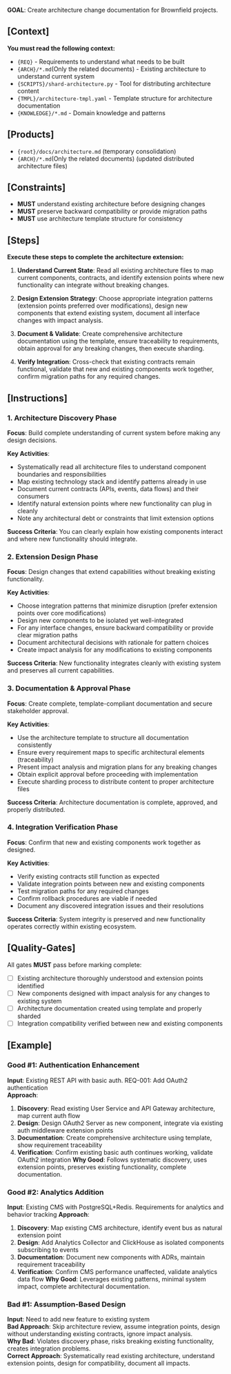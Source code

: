 **GOAL**: Create architecture change documentation for Brownfield projects.

## [Context]
**You must read the following context:**
- `{REQ}` - Requirements to understand what needs to be built
- `{ARCH}/*.md`(Only the related documents) - Existing architecture to understand current system
- `{SCRIPTS}/shard-architecture.py` - Tool for distributing architecture content
- `{TMPL}/architecture-tmpl.yaml` - Template structure for architecture documentation
- `{KNOWLEDGE}/*.md` - Domain knowledge and patterns

## [Products]
- `{root}/docs/architecture.md` (temporary consolidation)
- `{ARCH}/*.md`(Only the related documents) (updated distributed architecture files)

## [Constraints]
- **MUST** understand existing architecture before designing changes
- **MUST** preserve backward compatibility or provide migration paths
- **MUST** use architecture template structure for consistency

## [Steps]
**Execute these steps to complete the architecture extension:**

1. **Understand Current State**: Read all existing architecture files to map current components, contracts, and identify extension points where new functionality can integrate without breaking changes.

2. **Design Extension Strategy**: Choose appropriate integration patterns (extension points preferred over modifications), design new components that extend existing system, document all interface changes with impact analysis.

3. **Document & Validate**: Create comprehensive architecture documentation using the template, ensure traceability to requirements, obtain approval for any breaking changes, then execute sharding.

4. **Verify Integration**: Cross-check that existing contracts remain functional, validate that new and existing components work together, confirm migration paths for any required changes.

## [Instructions]

### 1. Architecture Discovery Phase
**Focus**: Build complete understanding of current system before making any design decisions.

**Key Activities**:
- Systematically read all architecture files to understand component boundaries and responsibilities
- Map existing technology stack and identify patterns already in use
- Document current contracts (APIs, events, data flows) and their consumers
- Identify natural extension points where new functionality can plug in cleanly
- Note any architectural debt or constraints that limit extension options

**Success Criteria**: You can clearly explain how existing components interact and where new functionality should integrate.

### 2. Extension Design Phase  
**Focus**: Design changes that extend capabilities without breaking existing functionality.

**Key Activities**:
- Choose integration patterns that minimize disruption (prefer extension points over core modifications)
- Design new components to be isolated yet well-integrated
- For any interface changes, ensure backward compatibility or provide clear migration paths
- Document architectural decisions with rationale for pattern choices
- Create impact analysis for any modifications to existing components

**Success Criteria**: New functionality integrates cleanly with existing system and preserves all current capabilities.

### 3. Documentation & Approval Phase
**Focus**: Create complete, template-compliant documentation and secure stakeholder approval.

**Key Activities**:
- Use the architecture template to structure all documentation consistently
- Ensure every requirement maps to specific architectural elements (traceability)
- Present impact analysis and migration plans for any breaking changes
- Obtain explicit approval before proceeding with implementation
- Execute sharding process to distribute content to proper architecture files

**Success Criteria**: Architecture documentation is complete, approved, and properly distributed.

### 4. Integration Verification Phase
**Focus**: Confirm that new and existing components work together as designed.

**Key Activities**:
- Verify existing contracts still function as expected
- Validate integration points between new and existing components  
- Test migration paths for any required changes
- Confirm rollback procedures are viable if needed
- Document any discovered integration issues and their resolutions

**Success Criteria**: System integrity is preserved and new functionality operates correctly within existing ecosystem.

## [Quality-Gates]
All gates **MUST** pass before marking complete:
- [ ] Existing architecture thoroughly understood and extension points identified  
- [ ] New components designed with impact analysis for any changes to existing system
- [ ] Architecture documentation created using template and properly sharded
- [ ] Integration compatibility verified between new and existing components

## [Example]

### Good #1: Authentication Enhancement
**Input**: Existing REST API with basic auth. REQ-001: Add OAuth2 authentication  
**Approach**: 
1. **Discovery**: Read existing User Service and API Gateway architecture, map current auth flow
2. **Design**: Design OAuth2 Server as new component, integrate via existing auth middleware extension points
3. **Documentation**: Create comprehensive architecture using template, show requirement traceability  
4. **Verification**: Confirm existing basic auth continues working, validate OAuth2 integration
**Why Good**: Follows systematic discovery, uses extension points, preserves existing functionality, complete documentation.

### Good #2: Analytics Addition  
**Input**: Existing CMS with PostgreSQL+Redis. Requirements for analytics and behavior tracking
**Approach**:
1. **Discovery**: Map existing CMS architecture, identify event bus as natural extension point
2. **Design**: Add Analytics Collector and ClickHouse as isolated components subscribing to events
3. **Documentation**: Document new components with ADRs, maintain requirement traceability
4. **Verification**: Confirm CMS performance unaffected, validate analytics data flow
**Why Good**: Leverages existing patterns, minimal system impact, complete architectural documentation.

### Bad #1: Assumption-Based Design
**Input**: Need to add new feature to existing system  
**Bad Approach**: Skip architecture review, assume integration points, design without understanding existing contracts, ignore impact analysis.  
**Why Bad**: Violates discovery phase, risks breaking existing functionality, creates integration problems.  
**Correct Approach**: Systematically read existing architecture, understand extension points, design for compatibility, document all impacts.
